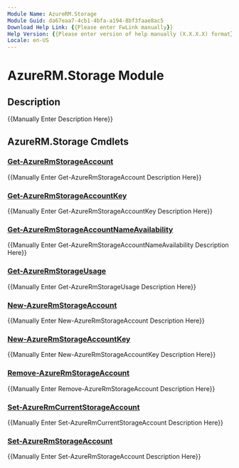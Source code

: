 ```yaml
---
Module Name: AzureRM.Storage
Module Guid: da67eaa7-4cb1-4bfa-a194-8bf3faae8ac5
Download Help Link: {{Please enter FwLink manually}}
Help Version: {{Please enter version of help manually (X.X.X.X) format}}
Locale: en-US
---
```


# AzureRM.Storage Module
## Description
{{Manually Enter Description Here}}

## AzureRM.Storage Cmdlets
### [Get-AzureRmStorageAccount](Get-AzureRmStorageAccount.md)
{{Manually Enter Get-AzureRmStorageAccount Description Here}}

### [Get-AzureRmStorageAccountKey](Get-AzureRmStorageAccountKey.md)
{{Manually Enter Get-AzureRmStorageAccountKey Description Here}}

### [Get-AzureRmStorageAccountNameAvailability](Get-AzureRmStorageAccountNameAvailability.md)
{{Manually Enter Get-AzureRmStorageAccountNameAvailability Description Here}}

### [Get-AzureRmStorageUsage](Get-AzureRmStorageUsage.md)
{{Manually Enter Get-AzureRmStorageUsage Description Here}}

### [New-AzureRmStorageAccount](New-AzureRmStorageAccount.md)
{{Manually Enter New-AzureRmStorageAccount Description Here}}

### [New-AzureRmStorageAccountKey](New-AzureRmStorageAccountKey.md)
{{Manually Enter New-AzureRmStorageAccountKey Description Here}}

### [Remove-AzureRmStorageAccount](Remove-AzureRmStorageAccount.md)
{{Manually Enter Remove-AzureRmStorageAccount Description Here}}

### [Set-AzureRmCurrentStorageAccount](Set-AzureRmCurrentStorageAccount.md)
{{Manually Enter Set-AzureRmCurrentStorageAccount Description Here}}

### [Set-AzureRmStorageAccount](Set-AzureRmStorageAccount.md)
{{Manually Enter Set-AzureRmStorageAccount Description Here}}

